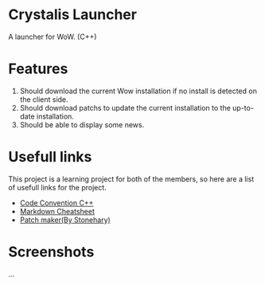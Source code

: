 # Crystalis Launcher

A launcher for WoW.
(C++)

# Features

1. Should download the current Wow installation if no install is detected on
   the client side.
2. Should download patchs to update the current installation to the up-to-date
   installation.
3. Should be able to display some news.

# Usefull links

This project is a learning project for both of the members, so here are a list
of usefull links for the project.

* [Code Convention C++](https://google.github.io/styleguide/cppguide.html)
* [Markdown
  Cheatsheet](https://github.com/adam-p/markdown-here/wiki/Markdown-Cheatsheet)
* [Patch maker(By
  Stonehary)](https://github.com/CrystalisTeam/Blizzard-Updater)

# Screenshots

...
